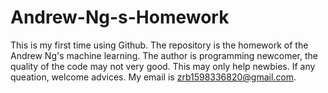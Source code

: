 # Andrew-Ng-s-Homework
This is my first time using Github.
The repository is the homework of the Andrew Ng's machine learning. 
The author is programming newcomer, the quality of the code may not very good. This may only help newbies.
If any queation, welcome advices.
My email is zrb1598336820@gmail.com.
